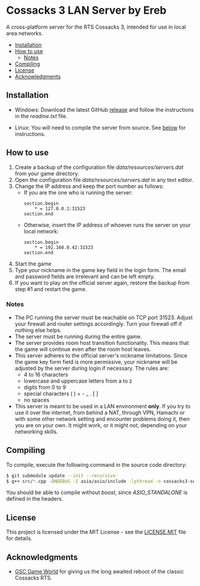 # Cossacks 3 LAN Server by Ereb

A cross-platform server for the RTS Cossacks 3, intended for use in local area networks.

* [Installation](#installation)
* [How to use](#how-to-use)
    * [Notes](#notes)
* [Compiling](#compiling)
* [License](#license)
* [Acknowledgments](#acknowledgments)

## Installation

* Windows: Download the latest GitHub [release](https://github.com/ereb-thanatos/cossacks3-lan-server/releases) and follow the instructions in the *readme.txt* file.

* Linux: You will need to compile the server from source. See [below](#compiling) for instructions.

## How to use

1. Create a backup of the configuration file *data/resources/servers.dat* from your game directory.
2. Open the configuration file *data/resources/servers.dat* in any text editor.
3. Change the IP address and keep the port number as follows:
    * If you are the one who is running the server:
      ```
      section.begin
          * = 127.0.0.1:31523
      section.end
      ```
    * Otherwise, insert the IP address of whoever runs the server on your local network:
      ```
      section.begin
          * = 192.168.0.42:31523
      section.end
      ```
4. Start the game
5. Type your nickname in the game key field in the login form. The email and password fields are irrelevant and can be left empty.
6. If you want to play on the official server again, restore the backup from step #1 and restart the game.

### Notes

* The PC running the server must be reachable on TCP port 31523. Adjust your firewall and router settings accordingly. Turn your firewall off if nothing else helps.
* The server must be running during the entire game.
* The server provides room host transition functionality. This means that the game will continue even after the room host leaves.
* This server adheres to the official server's nickname limitations. Since the game key form field is more permissive, your nickname will be adjusted by the server during login if necessary. The rules are:
  * 4 to 16 characters
  * lowercase and uppercase letters from a to z
  * digits from 0 to 9
  * special characters ( ) + - _ . [ ]
  * no spaces
* This server is meant to be used in a LAN environment **only**. If you try to use it over the internet, from behind a NAT, through VPN, Hamachi or with some other network setting and encounter problems doing it, then you are on your own. It might work, or it might not, depending on your networking skills.

## Compiling

To compile, execute the following command in the source code directory:

```bash
$ git submodule update --init --recursive
$ g++ src/*.cpp -DNDEBUG -I asio/asio/include -lpthread -o cossacks3-server
```
You should be able to compile without *boost*, since *ASIO_STANDALONE* is defined in the headers.

## License

This project is licensed under the MIT License - see the [LICENSE.MIT](LICENSE.MIT) file for details.

## Acknowledgments

* [GSC Game World](http://www.gsc-game.ru/index.htm?lang=en) for giving us the long awaited reboot of the classic Cossacks RTS.

